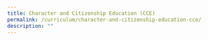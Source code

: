 ```yaml
---
title: Character and Citizenship Education (CCE)
permalink: /curriculum/character-and-citizenship-education-cce/
description: ""
---
```

